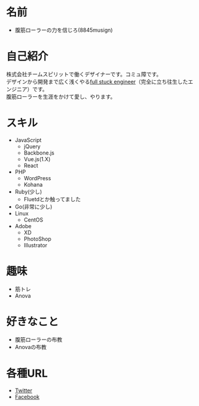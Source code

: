 # 名前
 * 腹筋ローラーの力を信じろ(8845musign)

# 自己紹介
株式会社チームスピリットで働くデザイナーです。コミュ障です。  
デザインから開発まで広く浅くやる[full stuck engineer](https://translate.google.co.jp/?hl=ja#en/ja/full%20stuck%20engineer)（完全に立ち往生したエンジニア）です。  
腹筋ローラーを生涯をかけて愛し、やります。

# スキル
* JavaScript
  * jQuery
  * Backbone.js
  * Vue.js(1.X)
  * React
* PHP
  * WordPress
  * Kohana
* Ruby(少し)
  * Fluetdとか触ってました
* Go(非常に少し)
* Linux
  * CentOS
* Adobe
  * XD
  * PhotoShop
  * Illustrator

# 趣味
* 筋トレ
* Anova

# 好きなこと
* 腹筋ローラーの布教
* Anovaの布教

# 各種URL
* [Twitter](https://twitter.com/8845musign)
* [Facebook](https://www.facebook.com/hiroki.yokouchi.3)

